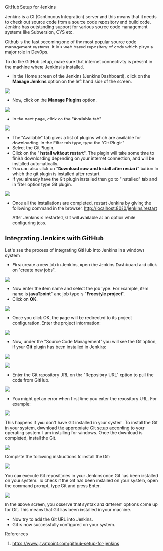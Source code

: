 GitHub Setup for Jenkins

Jenkins is a CI (Continuous Integration) server and this means that it needs to check out source code from a source code repository and build code. Jenkins has outstanding support for various source code management systems like Subversion, CVS etc.

Github is the fast becoming one of the most popular source code management systems. It is a web based repository of code which plays a major role in DevOps.

To do the GitHub setup, make sure that internet connectivity is present in the machine where Jenkins is installed.

-   In the Home screen of the Jenkins (Jenkins Dashboard), click on the **Manage Jenkins** option on the left hand side of the screen.

![](media/e32ef1caac8d335e518abb8caca64971.png)

-   Now, click on the **Manage Plugins** option.

![](media/a9f68377618a858f0b6a363ae6eb09a2.png)

-   In the next page, click on the "Available tab".

![](media/6fb4b886cec470a96a32c55d5057f859.png)

-   The "Available" tab gives a list of plugins which are available for downloading. In the Filter tab type, type the "Git Plugin".
-   Select the Git Plugin.
-   Click on the "**install without restart**". The plugin will take some time to finish downloading depending on your internet connection, and will be installed automatically.
-   You can also click on "**Download now and install after restart**" button in which the git plugin is installed after restart.
-   If you already have the Git plugin installed then go to "Installed" tab and in filter option type Git plugin.

![](media/c09d98bd30c6ddfa6368be517f3652fd.png)

-   Once all the installations are completed, restart Jenkins by giving the following command in the browser. <http://localhost:8080/jenkins/restart>

    After Jenkins is restarted, Git will available as an option while configuring jobs.

## **Integrating Jenkins with GitHub**

Let's see the process of integrating GitHub into Jenkins in a windows system.

-   First create a new job in Jenkins, open the Jenkins Dashboard and click on "create new jobs".

![](media/5418d62f8f6c3b67221210d89e15aa02.png)

-   Now enter the item name and select the job type. For example, item name is **javaTpoint**" and job type is "**Freestyle project**".
-   Click on **OK**.

![](media/82b4c73a9f47042b74da2b69e39cf4e8.png)

-   Once you click OK, the page will be redirected to its project configuration. Enter the project information:

![](media/a42c64022b2c8a692cffd9598e1df2c6.png)

-   Now, under the "Source Code Management" you will see the Git option, if your **Git** plugin has been installed in Jenkins:

![](media/da6e80c53e66746284f68bc91236cb01.png)

![](media/ecad303e64d7df981f035ccf0e5efa65.png)

-   Enter the Git repository URL on the "Repository URL" option to pull the code from GitHub.

![](media/5397a13272f80091d27f7f1354321ea5.png)

-   You might get an error when first time you enter the repository URL. For example:

![](media/4a8084ee8f2a397ffd47ebed9c41c37e.png)

This happens if you don't have Git installed in your system. To install the Git in your system, download the appropriate Git setup according to your operating system. I am installing for windows. Once the download is completed, install the Git.

![](media/f1546a810928231cde8685e63b9612d4.png)

Complete the following instructions to install the Git:

![](media/9e9137a8415dbf9ac29cb5eb349f4ad5.png)

You can execute Git repositories in your Jenkins once Git has been installed on your system. To check if the Git has been installed on your system, open the command prompt, type Git and press Enter.

![](media/52479479da81b3c4a225eeda9aa345f5.png)

In the above screen, you observe that syntax and different options come up for Git. This means that Git has been installed in your machine.

-   Now try to add the Git URL into Jenkins.
-   Git is now successfully configured on your system.

References

1.  https://www.javatpoint.com/github-setup-for-jenkins
